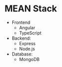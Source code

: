 # MEAN Stack

- Frontend
  - Angular
  - TypeScript
- Backend:
  - Express
  - Node.js
- Database:
  - MongoDB
  